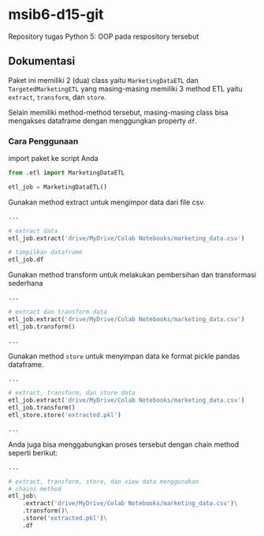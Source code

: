 # msib6-d15-git
Repository tugas Python 5: OOP pada respository tersebut

## Dokumentasi

Paket ini memiliki 2 (dua) class yaitu `MarketingDataETL` dan `TargetedMarketingETL` yang masing-masing memiliki 3 method ETL yaitu `extract`, `transform`, dan `store`.

Selain memiliki method-method tersebut, masing-masing class bisa mengakses dataframe dengan menggungkan property `df`.

### Cara Penggunaan

import paket ke script Anda

```python
from .etl import MarketingDataETL

etl_job = MarketingDataETL()
```

Gunakan method extract untuk mengimpor data dari file csv.

```python
...

# extract data
etl_job.extract('drive/MyDrive/Colab Notebooks/marketing_data.csv')

# tampilkan dataframe
etl_job.df
```

Gunakan method transform untuk melakukan pembersihan dan transformasi sederhana

```python
...

# extract dan transform data
etl_job.extract('drive/MyDrive/Colab Notebooks/marketing_data.csv')
etl_job.transform()

...
```

Gunakan method `store` untuk menyimpan data ke format pickle pandas dataframe.

```python
...

# extract, transform, dan store data
etl_job.extract('drive/MyDrive/Colab Notebooks/marketing_data.csv')
etl_job.transform()
etl_store.store('extracted.pkl')

...
```

Anda juga bisa menggabungkan proses tersebut dengan chain method seperti berikut:

```python
...

# extract, transform, store, dan view data menggunakan
# chaini method
etl_job\
    .extract('drive/MyDrive/Colab Notebooks/marketing_data.csv')\
    .transform()\
    .store('extracted.pkl')\
    .df

```